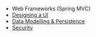 - Web Frameworks (Spring MVC)
- [Designing a UI](Designing%20a%20UI.md)
- [Data Modelling & Persistence](Data%20Modelling%20&%20Persistence.md)
- [Security](Security.md)